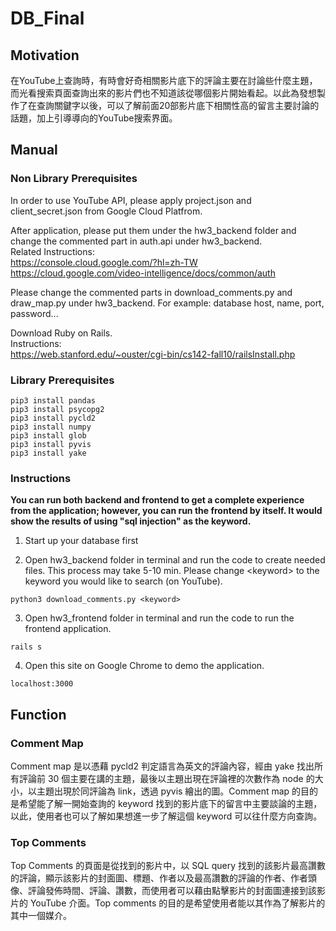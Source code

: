# DB_Final
## Motivation
在YouTube上查詢時，有時會好奇相關影片底下的評論主要在討論些什麼主題，而光看搜索頁面查詢出來的影片們也不知道該從哪個影片開始看起。以此為發想製作了在查詢關鍵字以後，可以了解前面20部影片底下相關性高的留言主要討論的話題，加上引導導向的YouTube搜索界面。

## Manual
### Non Library Prerequisites
In order to use YouTube API, please apply project.json and client_secret.json from Google Cloud Platfrom. 

After application, please put them under the hw3_backend folder and change the commented part in auth.api under hw3_backend.<br />
Related Instructions: <br />
https://console.cloud.google.com/?hl=zh-TW<br />
https://cloud.google.com/video-intelligence/docs/common/auth 

Please change the commented parts in download_comments.py and draw_map.py under hw3_backend. For example: database host, name, port, password...

Download Ruby on Rails.<br />
Instructions:<br />
https://web.stanford.edu/~ouster/cgi-bin/cs142-fall10/railsInstall.php

### Library Prerequisites
```
pip3 install pandas
pip3 install psycopg2
pip3 install pycld2
pip3 install numpy
pip3 install glob
pip3 install pyvis
pip3 install yake
```

### Instructions
**You can run both backend and frontend to get a complete experience from the application; however, you can run the frontend by itself. It would show the results of using "sql injection" as the keyword.**
<br />
1. Start up your database first

2. Open hw3_backend folder in terminal and run the code to create needed files. This process may take 5-10 min.
Please change \<keyword> to the keyword you would like to search (on YouTube).
```
python3 download_comments.py <keyword>
```

3. Open hw3_frontend folder in terminal and run the code to run the frontend application.
```
rails s
```

4. Open this site on Google Chrome to demo the application.
```
localhost:3000
```

## Function
### Comment Map
Comment map 是以憑藉 pycld2 判定語言為英文的評論內容，經由 yake 找出所有評論前 30 個主要在講的主題，最後以主題出現在評論裡的次數作為 node 的大小，以主題出現於同評論為 link，透過 pyvis 繪出的圖。Comment map 的目的是希望能了解一開始查詢的 keyword 找到的影片底下的留言中主要談論的主題，以此，使用者也可以了解如果想進一步了解這個 keyword 可以往什麼方向查詢。
### Top Comments
Top Comments 的頁面是從找到的影片中，以 SQL query 找到的該影片最高讚數的評論，顯示該影片的封面圖、標題、作者以及最高讚數的評論的作者、作者頭像、評論發佈時間、評論、讚數，而使用者可以藉由點擊影片的封面圖連接到該影片的 YouTube 介面。Top comments 的目的是希望使用者能以其作為了解影片的其中一個媒介。
